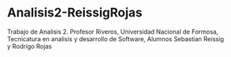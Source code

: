 # Analisis2-ReissigRojas
Trabajo de Analisis 2. Profesor Riveros, Universidad Nacional de Formosa, Tecnicatura en analisis y desarrollo de Software, Alumnos Sebastian Reissig y Rodrigo Rojas
